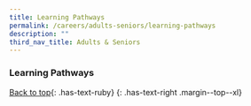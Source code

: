 ```yaml
---
title: Learning Pathways
permalink: /careers/adults-seniors/learning-pathways
description: ""
third_nav_title: Adults & Seniors
---
```

### **Learning Pathways**

[Back to top](#main-content){: .has-text-ruby}
{: .has-text-right .margin--top--xl}
